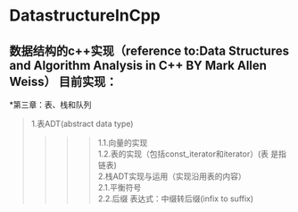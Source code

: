DatastructureInCpp
====
数据结构的c++实现（reference to:Data Structures and Algorithm Analysis in C++ BY Mark Allen Weiss）
目前实现：
-----
*第三章：表、栈和队列<br>
>1.表ADT(abstract data type)<br>
>>>> 1.1.向量的实现<br>
>>>> 1.2.表的实现（包括const_iterator和iterator）(表 是指链表)<br>
>2.栈ADT实现与运用（实现沿用表的内容）<br>
>>>> 2.1.平衡符号<br>
>>>> 2.2.后缀 表达式：中缀转后缀(infix to suffix)<br>
